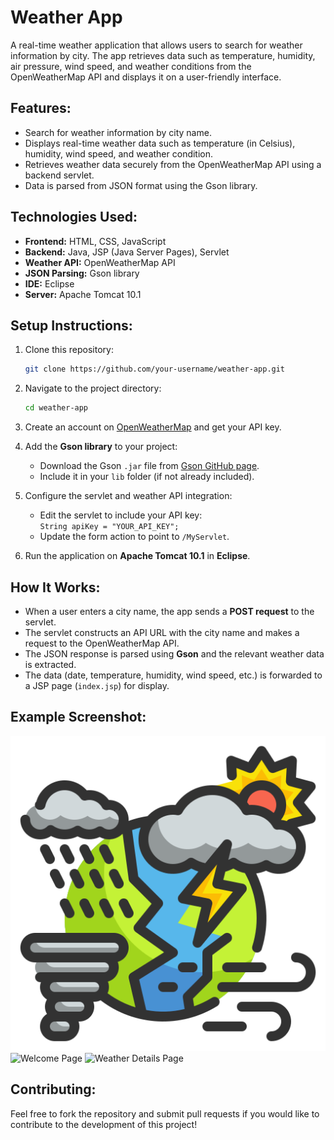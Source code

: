 
# Weather App

A real-time weather application that allows users to search for weather information by city. The app retrieves data such as temperature, humidity, air pressure, wind speed, and weather conditions from the OpenWeatherMap API and displays it on a user-friendly interface.

## Features:
- Search for weather information by city name.
- Displays real-time weather data such as temperature (in Celsius), humidity, wind speed, and weather condition.
- Retrieves weather data securely from the OpenWeatherMap API using a backend servlet.
- Data is parsed from JSON format using the Gson library.

## Technologies Used:
- **Frontend:** HTML, CSS, JavaScript
- **Backend:** Java, JSP (Java Server Pages), Servlet
- **Weather API:** OpenWeatherMap API
- **JSON Parsing:** Gson library
- **IDE:** Eclipse
- **Server:** Apache Tomcat 10.1

## Setup Instructions:
1. Clone this repository:
    ```bash
    git clone https://github.com/your-username/weather-app.git
    ```

2. Navigate to the project directory:
    ```bash
    cd weather-app
    ```

3. Create an account on [OpenWeatherMap](https://openweathermap.org/) and get your API key.

4. Add the **Gson library** to your project:
    - Download the Gson `.jar` file from [Gson GitHub page](https://github.com/google/gson).
    - Include it in your `lib` folder (if not already included).

5. Configure the servlet and weather API integration:
    - Edit the servlet to include your API key:  
    `String apiKey = "YOUR_API_KEY";`
    - Update the form action to point to `/MyServlet`.

6. Run the application on **Apache Tomcat 10.1** in **Eclipse**.

## How It Works:
- When a user enters a city name, the app sends a **POST request** to the servlet.
- The servlet constructs an API URL with the city name and makes a request to the OpenWeatherMap API.
- The JSON response is parsed using **Gson** and the relevant weather data is extracted.
- The data (date, temperature, humidity, wind speed, etc.) is forwarded to a JSP page (`index.jsp`) for display.

## Example Screenshot:
![Weather App Screenshot](WeatherApp/src/main/webapp/images/weather-logo.png)
![Welcome Page](Weather-Application-Web-Project/Welcome-Page.png)
![Weather Details Page](Weather-Application-Web-Project/Weather-Details-Page.png)


## Contributing:
Feel free to fork the repository and submit pull requests if you would like to contribute to the development of this project!

